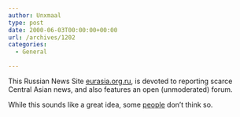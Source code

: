 ```yaml
---
author: Unxmaal
type: post
date: 2000-06-03T00:00:00+00:00
url: /archives/1202
categories:
  - General

---
```

This Russian News Site [eurasia.org.ru][1], is devoted to reporting scarce Central Asian news, and also features an open (unmoderated) forum. 

While this sounds like a great idea, some [people][2] don&#8217;t think so.

 [1]: http://eurasia.org.ru/english.shtml
 [2]: http://eurasia.org.ru/2000/hot_en/05_25_Attempt_eng.html